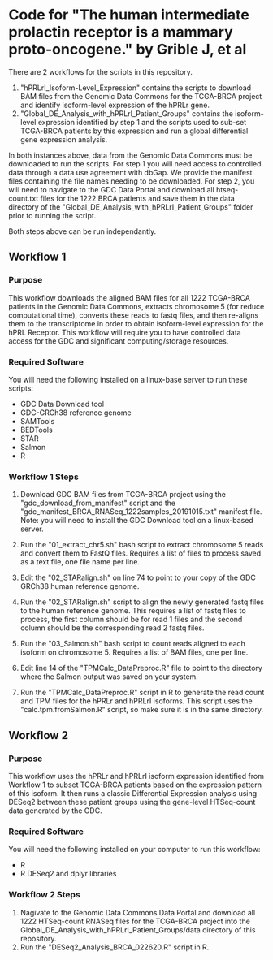 # Code for "The human intermediate prolactin receptor is a mammary proto-oncogene." by Grible J, et al

There are 2 workflows for the scripts in this repository.

 1) "hPRLrI_Isoform-Level_Expression" contains the scripts to download BAM files from the Genomic Data Commons for the TCGA-BRCA project and identify isoform-level expression of the hPRLr gene.
 2) "Global_DE_Analysis_with_hPRLrI_Patient_Groups" contains the isoform-level expression identified by step 1 and the scripts used to sub-set TCGA-BRCA patients by this expression and run a global differential gene expression analysis.
 
In both instances above, data from the Genomic Data Commons must be downloaded to run the scripts.  For step 1 you will need access to controlled data through a data use agreement with dbGap.  We provide the manifest files containing the file names needing to be downloaded.  For step 2, you will need to navigate to the GDC Data Portal and download all htseq-count.txt files for the 1222 BRCA patients and save them in the data directory of the "Global_DE_Analysis_with_hPRLrI_Patient_Groups" folder prior to running the script.

Both steps above can be run independantly.


## Workflow 1

### Purpose

This workflow downloads the aligned BAM files for all 1222 TCGA-BRCA patients in the Genomic Data Commons, extracts chromosome 5 (for reduce computational time), converts these reads to fastq files, and then re-aligns them to the transcriptome in order to obtain isoform-level expression for the hPRL Receptor.  This workflow will require you to have controlled data access for the GDC and significant computing/storage resources.

### Required Software

You will need the following installed on a linux-base server to run these scripts:

 - GDC Data Download tool
 - GDC-GRCh38 reference genome
 - SAMTools
 - BEDTools
 - STAR
 - Salmon
 - R

### Workflow 1 Steps

 1) Download GDC BAM files from TCGA-BRCA project using the "gdc_download_from_manifest" script and the "gdc_manifest_BRCA_RNASeq_1222samples_20191015.txt" manifest file.  Note: you will need to install the GDC Download tool on a linux-based server.
 
 2) Run the "01_extract_chr5.sh" bash script to extract chromosome 5 reads and convert them to FastQ files.  Requires a list of files to process saved as a text file, one file name per line.
 
 3) Edit the "02_STARalign.sh" on line 74 to point to your copy of the GDC GRCh38 human reference genome.
 
 4) Run the "02_STARalign.sh" script to align the newly generated fastq files to the human reference genome. This requires a list of fastq files to process, the first column should be for read 1 files and the second column should be the corresponding read 2 fastq files.
 
 5) Run the "03_Salmon.sh" bash script to count reads aligned to each isoform on chromosome 5.  Requires a list of BAM files, one per line.
 
 6) Edit line 14 of the "TPMCalc_DataPreproc.R" file to point to the directory where the Salmon output was saved on your system.
 
 7) Run the "TPMCalc_DataPreproc.R" script in R to generate the read count and TPM files for the hPRLr and hPRLrI isoforms.  This script uses the "calc.tpm.fromSalmon.R" script, so make sure it is in the same directory.


## Workflow 2

### Purpose

This workflow uses the hPRLr and hPRLrI isoform expression identified from Workflow 1 to subset TCGA-BRCA patients based on the expression pattern of this isoform.  It then runs a classic Differential Expression analysis using DESeq2 between these patient groups using the gene-level HTSeq-count data generated by the GDC.

### Required Software

You will need the following installed on your computer to run this workflow:

 - R
 - R DESeq2 and dplyr libraries

### Workflow 2 Steps

 1) Nagivate to the Genomic Data Commons Data Portal and download all 1222 HTSeq-count RNASeq files for the TCGA-BRCA project into the Global_DE_Analysis_with_hPRLrI_Patient_Groups/data directory of this repository.
 2) Run the "DESeq2_Analysis_BRCA_022620.R" script in R.
